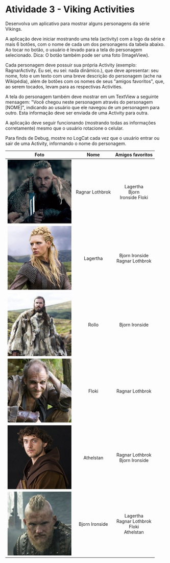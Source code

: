 # Atividade 3 - Viking Activities

Desenvolva um aplicativo para mostrar alguns personagens da série Vikings.

A aplicação deve iniciar mostrando uma tela (activity) com a logo da série e mais 6 botões, com o nome de cada um dos personagens da tabela abaixo. Ao tocar no botão, o usuário é levado para a tela do personagem selecionado. Dica: O botão também pode ser uma foto (ImageView).

Cada personagem deve possuir sua própria Activity (exemplo: RagnarActivity. Eu sei, eu sei: nada dinâmico.), que deve apresentar: seu nome, foto e um texto com uma breve descrição do personagem (ache na Wikipédia), além de botões com os nomes de seus "amigos favoritos", que, ao serem tocados, levam para as respectivas Activities.

A tela do personagem também deve mostrar em um TextView a seguinte mensagem: "Você chegou neste personagem através do personagem \[NOME]", indicando ao usuário que ele navegou de um personagem para outro. Esta informação deve ser enviada de uma Activity para outra.

A aplicação deve seguir funcionando (mostrando todas as informações corretamente) mesmo que o usuário rotacione o celular.

Para finds de Debug, mostre no LogCat cada vez que o usuário entrar ou sair de uma Activity, informando o nome do personagem.

| Foto        | Nome           | Amigos favoritos  |
|:------------------------:|:---------------:|:-------------------------------------------------------:|
| ![](images/ragnar.jpg)   | Ragnar Lothbrok | Lagertha <br> Bjorn <br> Ironside Floki                 |
| ![](images/lagertha.jpg) | Lagertha        | Bjorn Ironside <br> Ragnar Lothbrok                     |
| ![](images/rollo.jpg)    | Rollo           | Bjorn Ironside                                          |
| ![](images/floki.jpg)    | Floki           | Ragnar Lothbrok                                         |
| ![](images/athelstan.jpg)| Athelstan       | Ragnar Lothbrok <br> Bjorn Ironside                     |
| ![](images/bjorn.jpg)    | Bjorn Ironside  | Lagertha <br> Ragnar Lothbrok <br> Floki <br> Athelstan |

